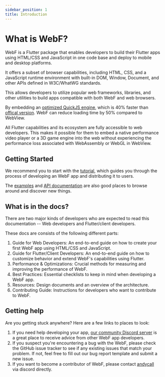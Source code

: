```yaml
---
sidebar_position: 1
title: Introduction
---
```


# What is WebF?

WebF is a Flutter package that enables developers to build their Flutter apps using HTML/CSS and JavaScript in one code
base and deploy to mobile and desktop platforms.

It offers a subset of browser capabilities, including HTML, CSS, and a JavaScript runtime environment with built-in DOM,
Window, Document, and other APIs defined in W3C/WhatWG standards.

This allows developers to utilize popular web frameworks, libraries, and other utilities to build apps compatible with
both WebF and web browsers.

By embedding an [optimized QuickJS engine](https://github.com/openwebf/quickjs), which is 40% faster than [offical version](https://github.com/bellard/quickjs/). WebF can reduce loading time by 50%
compared to WebView.

All Flutter capabilities and its ecosystem are fully accessible to web developers.
This makes it possible for them to embed a native performance video player or a 3D game engine into the web without
experiencing the performance loss associated with WebAssembly or WebGL in WebView.

## Getting Started

We recommend you to start with the [tutorial](/docs/tutorials/getting-started/quick-start), which guides you through the
process of developing an WebF app and distributing it to users.

The [examples](https://github.com/openwebf) and [API documentation](./) are also good places to browse around and
discover new things.

## What is in the docs?

There are two major kinds of developers who are expected to read this documentation -- Web developers and Flutter/client
developers.

These docs are consists of the following different parts:

1. Guide for Web Developers: An end-to-end guide on how to create your first WebF app using HTML/CSS and JavaScript.
2. Guide for Flutter/Client Developers: An end-to-end guide on how to customize behavior and extend WebF's capabilities
   using Flutter.
3. Performance & Optimizations: Crucial methods for measuring and improving the performance of WebF.
4. Best Practices: Essential checklists to keep in mind when developing a WebF app.
5. Resources: Design documents and an overview of the architecture.
6. Contributing Guide: Instructions for developers who want to contribute to WebF.

## Getting help

Are you getting stuck anywhere? Here are a few links to places to look:

1. If you need help developing your app, [our community Discord server](https://discord.gg/jkUsNGndFP) is a great
   place to receive advice from other WebF app developers.
2. If you suspect you're encountering a bug with the WebF, please check the GitHub issue tracker to see if any existing
   issues that match your problem. If not, feel free to fill out our bug report template and submit a new issue.
3. If you want to become a contributor of WebF, please contact [andycall](https://discordapp.com/users/375903419610824707) via discord directly.
